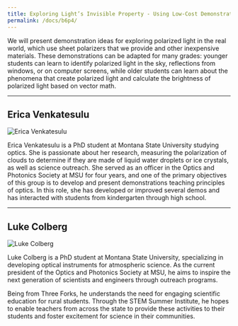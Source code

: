 ```yaml
---
title: Exploring Light’s Invisible Property - Using Low-Cost Demonstrations to Understand Polarization in Nature and Technology
permalink: /docs/b6p4/
---
```


We will present demonstration ideas for exploring polarized light in the real world, which use sheet polarizers that we provide and other inexpensive materials. These demonstrations can be adapted for many grades: younger students can learn to identify polarized light in the sky, reflections from windows, or on computer screens, while older students can learn about the phenomena that create polarized light and calculate the brightness of polarized light based on vector math.

***

## Erica Venkatesulu

![Erica Venkatesulu](../tuesday/breakout6/images/venkatesulu.jpg)

Erica Venkatesulu is a PhD student at Montana State University studying optics. She is passionate about her research, measuring the polarization of clouds to determine if they are made of liquid water droplets or ice crystals, as well as science outreach. She served as an officer in the Optics and Photonics Society at MSU for four years, and one of the primary objectives of this group is to develop and present demonstrations teaching principles of optics. In this role, she has developed or improved several demos and has interacted with students from kindergarten through high school. 

***

## Luke Colberg

![Luke Colberg](../tuesday/breakout6/images/colberg.jpg)

Luke Colberg is a PhD student at Montana State University, specializing in developing optical instruments for atmospheric science. As the current president of the Optics and Photonics Society at MSU, he aims to inspire the next generation of scientists and engineers through outreach programs. 

Being from Three Forks, he understands the need for engaging scientific education for rural students. Through the STEM Summer Institute, he hopes to enable teachers from across the state to provide these activities to their students and foster excitement for science in their communities.